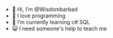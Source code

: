 - 👋 Hi, I’m @Wisdombarbad
- 👀 I love programming 
- 🌱 I’m currently learning c# SQL
- 😺 I need someone's help to teach me

<!---
Wisdombarbad/Wisdombarbad is a ✨ special ✨ repository because its `README.md` (this file) appears on your GitHub profile.
You can click the Preview link to take a look at your changes.
--->
